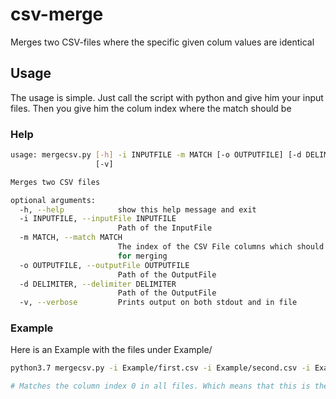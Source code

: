 # csv-merge
Merges two CSV-files where the specific given colum values are identical

## Usage
The usage is simple. Just call the script with python and give him your input files. Then you give him the colum index where the match should be

### Help
```bash
usage: mergecsv.py [-h] -i INPUTFILE -m MATCH [-o OUTPUTFILE] [-d DELIMITER]
                   [-v]

Merges two CSV files

optional arguments:
  -h, --help            show this help message and exit
  -i INPUTFILE, --inputFile INPUTFILE
                        Path of the InputFile
  -m MATCH, --match MATCH
                        The index of the CSV File columns which should match
                        for merging
  -o OUTPUTFILE, --outputFile OUTPUTFILE
                        Path of the OutputFile
  -d DELIMITER, --delimiter DELIMITER
                        Path of the OutputFile
  -v, --verbose         Prints output on both stdout and in file
```

### Example
Here is an Example with the files under Example/

```bash
python3.7 mergecsv.py -i Example/first.csv -i Example/second.csv -i Example/third.csv -m 0 -m 0 -m 0

# Matches the column index 0 in all files. Which means that this is the key for the comparison of the merge
```
